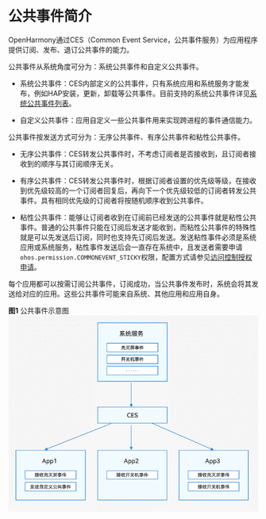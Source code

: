 # 公共事件简介


OpenHarmony通过CES（Common Event Service，公共事件服务）为应用程序提供订阅、发布、退订公共事件的能力。


公共事件从系统角度可分为：系统公共事件和自定义公共事件。


- 系统公共事件：CES内部定义的公共事件，只有系统应用和系统服务才能发布，例如HAP安装，更新，卸载等公共事件。目前支持的系统公共事件详见[系统公共事件列表](../reference/apis/js-apis-commonEventManager.md#support)。

- 自定义公共事件：应用自定义一些公共事件用来实现跨进程的事件通信能力。


公共事件按发送方式可分为：无序公共事件、有序公共事件和粘性公共事件。


- 无序公共事件：CES转发公共事件时，不考虑订阅者是否接收到，且订阅者接收到的顺序与其订阅顺序无关。

- 有序公共事件：CES转发公共事件时，根据订阅者设置的优先级等级，在接收到优先级较高的一个订阅者回复后，再向下一个优先级较低的订阅者转发公共事件。具有相同优先级的订阅者将按随机顺序收到公共事件。

- 粘性公共事件：能够让订阅者收到在订阅前已经发送的公共事件就是粘性公共事件。普通的公共事件只能在订阅后发送才能收到，而粘性公共事件的特殊性就是可以先发送后订阅，同时也支持先订阅后发送。发送粘性事件必须是系统应用或系统服务，粘性事件发送后会一直存在系统中，且发送者需要申请`ohos.permission.COMMONEVENT_STICKY`权限，配置方式请参见[访问控制授权申请](../security/accesstoken-guidelines.md#配置文件权限声明)。


每个应用都可以按需订阅公共事件，订阅成功，当公共事件发布时，系统会将其发送给对应的应用。这些公共事件可能来自系统、其他应用和应用自身。


  **图1** 公共事件示意图
![common-event](figures/common-event.png)

